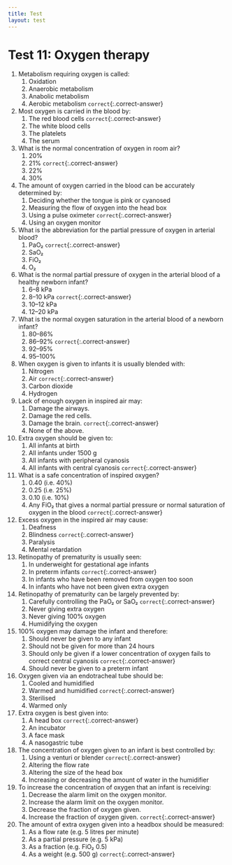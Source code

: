 ```yaml
---
title: Test
layout: test
---
```


# Test 11: Oxygen therapy

1.	Metabolism requiring oxygen is called:
	1.	Oxidation
	1.	Anaerobic metabolism
	1.	Anabolic metabolism
	1.	Aerobic metabolism `correct`{:.correct-answer}
2.	Most oxygen is carried in the blood by:
	1.	The red blood cells `correct`{:.correct-answer}
	1.	The white blood cells
	1.	The platelets
	1.	The serum
3.	What is the normal concentration of oxygen in room air?
	1.	20%
	1.	21% `correct`{:.correct-answer}
	1.	22%
	1.	30%
4.	The amount of oxygen carried in the blood can be accurately determined by: 
	1.	Deciding whether the tongue is pink or cyanosed
	1.	Measuring the flow of oxygen into the head box
	1.	Using a pulse oximeter `correct`{:.correct-answer}
	1.	Using an oxygen monitor
5.	What is the abbreviation for the partial pressure of oxygen in arterial blood?
	1.	PaO₂ `correct`{:.correct-answer}
	1.	SaO₂
	1.	FiO₂
	1.	O₂
6.	What is the normal partial pressure of oxygen in the arterial blood of a healthy newborn infant?
	1.	6–8 kPa
	1.	8–10 kPa `correct`{:.correct-answer}
	1.	10–12 kPa
	1.	12–20 kPa
7.	What is the normal oxygen saturation in the arterial blood of a newborn infant?
	1.	80–86%
	1.	86–92% `correct`{:.correct-answer}
	1.	92–95%
	1.	95–100%
8.	When oxygen is given to infants it is usually blended with:
	1.	Nitrogen
	1.	Air `correct`{:.correct-answer}
	1.	Carbon dioxide
	1.	Hydrogen
9.	Lack of enough oxygen in inspired air may:
	1.	Damage the airways.
	1.	Damage the red cells.
	1.	Damage the brain. `correct`{:.correct-answer}
	1.	None of the above.
10.	Extra oxygen should be given to:
	1.	All infants at birth
	1.	All infants under 1500 g
	1.	All infants with peripheral cyanosis
	1.	All infants with central cyanosis `correct`{:.correct-answer}
11.	What is a safe concentration of inspired oxygen?
	1.	0.40 (i.e. 40%)
	1.	0.25 (i.e. 25%)
	1.	0.10 (i.e. 10%)
	1.	Any FiO₂ that gives a normal partial pressure or normal saturation of oxygen in the blood `correct`{:.correct-answer}
12.	Excess oxygen in the inspired air may cause:
	1.	Deafness
	1.	Blindness `correct`{:.correct-answer}
	1.	Paralysis
	1.	Mental retardation
13.	Retinopathy of prematurity is usually seen:
	1.	In underweight for gestational age infants
	1.	In preterm infants `correct`{:.correct-answer}
	1.	In infants who have been removed from oxygen too soon
	1.	In infants who have not been given extra oxygen
14.	Retinopathy of prematurity can be largely prevented by:
	1.	Carefully controlling the PaO₂ or SaO₂ `correct`{:.correct-answer}
	1.	Never giving extra oxygen
	1.	Never giving 100% oxygen
	1.	Humidifying the oxygen
15.	100% oxygen may damage the infant and therefore:
	1.	Should never be given to any infant
	1.	Should not be given for more than 24 hours
	1.	Should only be given if a lower concentration of oxygen fails to correct central cyanosis `correct`{:.correct-answer}
	1.	Should never be given to a preterm infant
16.	Oxygen given via an endotracheal tube should be:
	1.	Cooled and humidified
	1.	Warmed and humidified `correct`{:.correct-answer}
	1.	Sterilised
	1.	Warmed only
17.	Extra oxygen is best given into:
	1.	A head box `correct`{:.correct-answer}
	1.	An incubator
	1.	A face mask
	1.	A nasogastric tube
18.	The concentration of oxygen given to an infant is best controlled by:
	1.	Using a venturi or blender `correct`{:.correct-answer}
	1.	Altering the flow rate
	1.	Altering the size of the head box
	1.	Increasing or decreasing the amount of water in the humidifier
19.	To increase the concentration of oxygen that an infant is receiving:
	1.	Decrease the alarm limit on the oxygen monitor.
	1.	Increase the alarm limit on the oxygen monitor.
	1.	Decrease the fraction of oxygen given.
	1.	Increase the fraction of oxygen given. `correct`{:.correct-answer}
20.	The amount of extra oxygen given into a headbox should be measured:
	1.	As a flow rate (e.g. 5 litres per minute)
	1.	As a partial pressure (e.g. 5 kPa)
	1.	As a fraction (e.g. FiO₂ 0.5)
	1.	As a weight (e.g. 500 g) `correct`{:.correct-answer}
